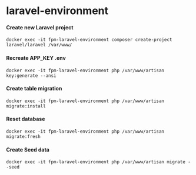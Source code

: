 # laravel-environment

#### Create new Laravel project
```
docker exec -it fpm-laravel-environment composer create-project laravel/laravel /var/www/
```

#### Recreate APP_KEY .env
```
docker exec -it fpm-laravel-environment php /var/www/artisan key:generate --ansi
```
#### Create table migration
```
docker exec -it fpm-laravel-environment php /var/www/artisan migrate:install
```
#### Reset database
```
docker exec -it fpm-laravel-environment php /var/www/artisan migrate:fresh
```
#### Create Seed data
```
docker exec -it fpm-laravel-environment php /var/www/artisan migrate --seed
```
